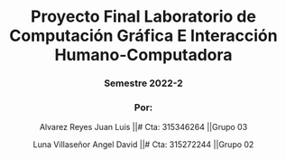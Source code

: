 <div align="center">

# Proyecto Final Laboratorio de Computación Gráfica E Interacción Humano-Computadora

### Semestre 2022-2

### Por: 
  
  Alvarez Reyes Juan Luis             ||# Cta: 315346264          ||Grupo 03 
  
  Luna Villaseñor Angel David         ||# Cta: 315272244          ||Grupo 02
